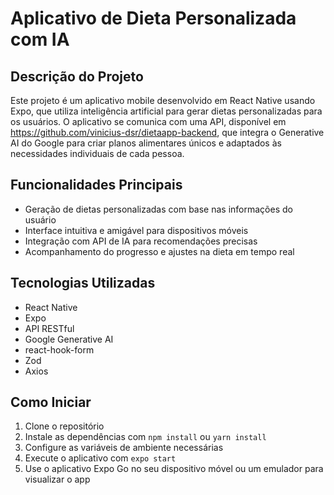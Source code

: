 # Aplicativo de Dieta Personalizada com IA


## Descrição do Projeto

Este projeto é um aplicativo mobile desenvolvido em React Native usando Expo, que utiliza inteligência artificial para gerar dietas personalizadas para os usuários. O aplicativo se comunica com uma API, disponível em https://github.com/vinicius-dsr/dietaapp-backend, que integra o Generative AI do Google para criar planos alimentares únicos e adaptados às necessidades individuais de cada pessoa.

## Funcionalidades Principais

- Geração de dietas personalizadas com base nas informações do usuário
- Interface intuitiva e amigável para dispositivos móveis
- Integração com API de IA para recomendações precisas
- Acompanhamento do progresso e ajustes na dieta em tempo real

## Tecnologias Utilizadas

- React Native
- Expo
- API RESTful
- Google Generative AI
- react-hook-form
- Zod
- Axios

## Como Iniciar

1. Clone o repositório
2. Instale as dependências com `npm install` ou `yarn install`
3. Configure as variáveis de ambiente necessárias
4. Execute o aplicativo com `expo start`
5. Use o aplicativo Expo Go no seu dispositivo móvel ou um emulador para visualizar o app
